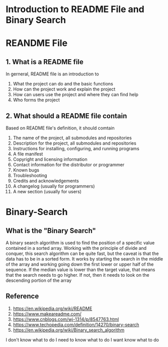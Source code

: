 # Introduction to README File and Binary Search

# REANDME File

## 1. What is a README file
In gerneral, README file is an introduction to

1. What the project can do and the basic functions
2. How can the project work and explain the project
3. How can users use the project and where they can find help
4. Who forms the project

## 2. What should a README file contain
Based on README file's definition, it should comtain

1. The name of the project, all submodules and repositories
2. Description for the project, all submodules and repositories
3. Instructions for installing, configuring, and running programs
4. A file manifest
5. Copyright and licensing information
6. Contact information for the distributor or programmer
7. Known bugs
8. Troubleshooting
9. Credits and acknowledgements
10. A changelog (usually for programmers)
11. A new section (usually for users)

# Binary-Search

## What is the "Binary Search"

A binary search algorithm is used to find the position of a specific value contained in a sorted array. 
Working with the principle of divide and conquer, this search algorithm can be quite fast, but the caveat is that the data has to be in a sorted form. 
It works by starting the search in the middle of the array and working going down the first lower or upper half of the sequence. 
If the median value is lower than the target value, that means that the search needs to go higher.
If not, then it needs to look on the descending portion of the array

## Reference
1. https://en.wikipedia.org/wiki/README
2. https://www.makeareadme.com/
3. https://www.cnblogs.com/wj-1314/p/8547763.html
4. https://www.techopedia.com/definition/14270/binary-search
5. https://en.wikipedia.org/wiki/Binary_search_algorithm


I don't know what to do
I need to know what to do
I want know what to do